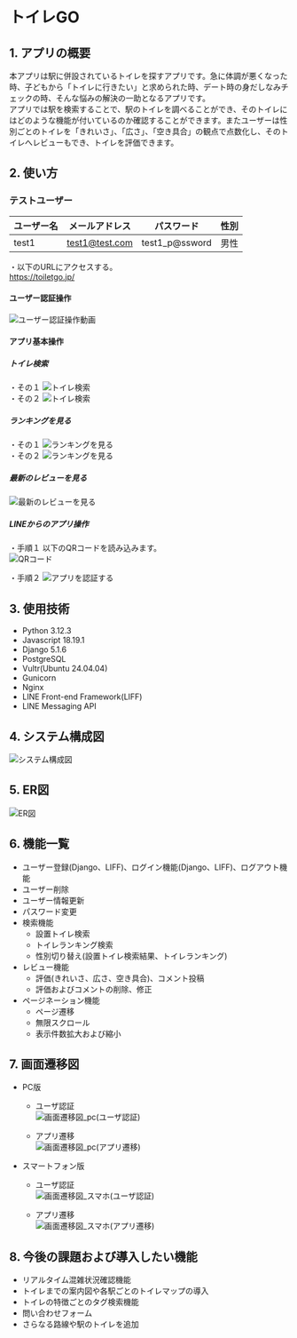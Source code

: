 # トイレGO

## 1. アプリの概要 <br>
本アプリは駅に併設されているトイレを探すアプリです。急に体調が悪くなった時、子どもから「トイレに行きたい」と求められた時、デート時の身だしなみチェックの時、そんな悩みの解決の一助となるアプリです。<br>
アプリでは駅を検索することで、駅のトイレを調べることができ、そのトイレにはどのような機能が付いているのか確認することができます。またユーザーは性別ごとのトイレを「きれいさ」、「広さ」、「空き具合」の観点で点数化し、そのトイレへレビューもでき、トイレを評価できます。

## 2. 使い方
### テストユーザー

|ユーザー名   |メールアドレス         |パスワード          |性別  |
|------------|----------------------|-------------------|----  |
|test1       |test1@test.com        |test1_p@ssword     |男性  |

・以下のURLにアクセスする。 <br>
https://toiletgo.jp/

#### ユーザー認証操作
![ユーザー認証操作動画](assets/readme/authentication.gif)

#### アプリ基本操作
##### トイレ検索
・その１
![トイレ検索](assets/readme/app_basic_1.gif)<br>
・その２
![トイレ検索](assets/readme/app_basic_2.gif)

##### ランキングを見る
・その１
![ランキングを見る](assets/readme/app_basic_3.gif)<br>
・その２
![ランキングを見る](assets/readme/app_basic_4.gif)

##### 最新のレビューを見る
![最新のレビューを見る](assets/readme/app_basic_5.gif)

##### LINEからのアプリ操作
・手順１
以下のQRコードを読み込みます。<br>
![QRコード](assets/readme/app_qr.png)<br>

・手順２
![アプリを認証する](assets/readme/login_smartphone.gif)<br>


## 3. 使用技術
* Python 3.12.3
* Javascript 18.19.1
* Django 5.1.6
* PostgreSQL
* Vultr(Ubuntu 24.04.04)
* Gunicorn
* Nginx
* LINE Front-end Framework(LIFF)
* LINE Messaging API

## 4. システム構成図 <br>
![システム構成図](assets/readme/system_structure.png)

## 5. ER図 <br>
![ER図](assets/readme/toiletgo_er.png)

## 6. 機能一覧
* ユーザー登録(Django、LIFF)、ログイン機能(Django、LIFF)、ログアウト機能
* ユーザー削除
* ユーザー情報更新
* パスワード変更
* 検索機能
  * 設置トイレ検索
  * トイレランキング検索
  * 性別切り替え(設置トイレ検索結果、トイレランキング)
* レビュー機能
  * 評価(きれいさ、広さ、空き具合)、コメント投稿
  * 評価およびコメントの削除、修正
* ページネーション機能
  * ページ遷移
  * 無限スクロール
  * 表示件数拡大および縮小

## 7. 画面遷移図
* PC版
  * ユーザ認証 <br>
  ![画面遷移図_pc(ユーザ認証)](assets/readme/authentication_pc.png)
  
  * アプリ遷移 <br>
  ![画面遷移図_pc(アプリ遷移)](assets/readme/app_pc.png)

* スマートフォン版
  * ユーザ認証 <br>
  ![画面遷移図_スマホ(ユーザ認証)](assets/readme/authentication_smartphone.png)

  * アプリ遷移 <br>
  ![画面遷移図_スマホ(アプリ遷移)](assets/readme/app_smartphone.png)


## 8. 今後の課題および導入したい機能
* リアルタイム混雑状況確認機能
* トイレまでの案内図や各駅ごとのトイレマップの導入
* トイレの特徴ごとのタグ検索機能
* 問い合わせフォーム
* さらなる路線や駅のトイレを追加
